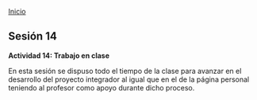 <!-- No borrar o modificar -->
[Inicio](./index.md)

## Sesión 14 


**Actividad 14: Trabajo en clase**

En esta sesión se dispuso todo el tiempo de la clase para avanzar en el desarrollo del proyecto integrador al igual que en el de la página
personal teniendo al profesor como apoyo durante dicho proceso.





